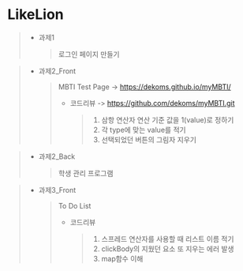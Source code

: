 # LikeLion
>* 과제1
>   >로그인 페이지 만들기

>* 과제2_Front
>   >MBTI Test Page -> https://dekoms.github.io/myMBTI/
>   >
>   >- 코드리뷰 -> https://github.com/dekoms/myMBTI.git
>   >   >1. 삼항 연산자 연산 기준 값을 1(value)로 정하기
>   >   >2. 각 type에 맞는 value를 적기
>   >   >3. 선택되었던 버튼의 그림자 지우기

>* 과제2_Back
>   >학생 관리 프로그램

>* 과제3_Front
>   >To Do List
>   >
>   >- 코드리뷰
>   >   >1. 스프레드 연산자를 사용할 때 리스트 이름 적기
>   >   >2. clickBody의 지웠던 요소 또 지우는 에러 발생
>   >   >3. map함수 이해
